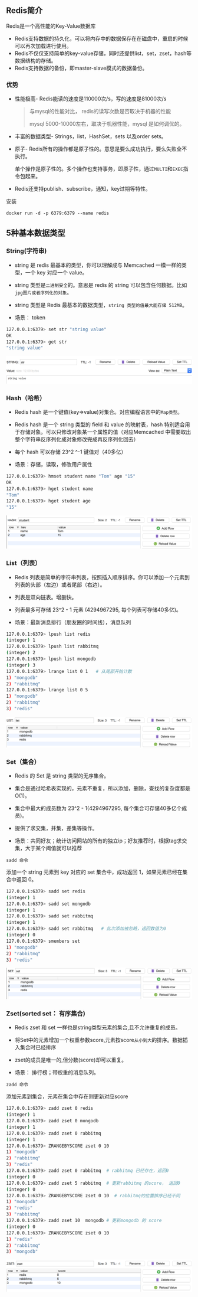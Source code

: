 ## Redis简介

Redis是一个高性能的Key-Value数据库

- Redis支持数据的持久化，可以将内存中的数据保存在在磁盘中，重启的时候可以再次加载进行使用。
- Redis不仅仅支持简单的key-value存储，同时还提供list，set，zset，hash等数据结构的存储。
- Redis支持数据的备份，即master-slave模式的数据备份。

### 优势

- 性能极高- Redis能读的速度是110000次/s，写的速度是81000次/s

  > 与mysql的性能对比， redis的读写次数是否取决于机器的性能
  >
  > mysql 5000-10000左右，取决于机器性能，mysql 是如何调优的。

- 丰富的数据类型- Strings，list，HashSet，sets 以及order sets。

- 原子- Redis所有的操作都是原子性的。意思是要么成功执行，要么失败全不执行。

  单个操作是原子性的。多个操作也支持事务，即原子性，通过`MULTI`和`EXEC`指令包起来。

- Redis还支持publish、subscribe，通知，key过期等特性。



安装

```
docker run -d -p 6379:6379 --name redis
```



## 5种基本数据类型

### String(字符串)

- string 是 redis 最基本的类型，你可以理解成与 Memcached 一模一样的类型，一个 key 对应一个 value。

- string 类型是`二进制安全`的。意思是 redis 的 string 可以包含任何数据。比如`jpg图片或者序列化的对象`。

- string 类型是 Redis 最基本的数据类型，`string 类型的值最大能存储 512MB`。

- 场景： token

```sh
127.0.0.1:6379> set str "string value"
OK
127.0.0.1:6379> get str
"string value"
```

![image-20200103152634625](./image-20200103152634625.png)

### Hash（哈希）

- Redis hash 是一个键值(key=>value)对集合。对应编程语言中的`Map类型`。

- Redis hash 是一个 string 类型的 field 和 value 的映射表，hash 特别适合用于存储对象。可以只修改对象某一个属性的值（对应Memcached 中需要取出整个字符串反序列化成对象修改完成再反序列化回去）
- 每个 hash 可以存储 23^2 ^-1 键值对（40多亿）

- 场景：存储，读取，修改用户属性

```sh
127.0.0.1:6379> hmset student name "Tom" age "15"
OK
127.0.0.1:6379> hget student name
"Tom"
127.0.0.1:6379> hget student age
"15"
```

![image-20200103153126819](./image-20200103153126819.png)



### List（列表）

- Redis 列表是简单的字符串列表，按照插入顺序排序。你可以添加一个元素到列表的头部（左边）或者尾部（右边）。

- 列表是双向链表。增删快。

- 列表最多可存储 23^2 - 1 元素 (4294967295, 每个列表可存储40多亿)。
- 场景：最新消息排行（朋友圈的时间线），消息队列

```sh
127.0.0.1:6379> lpush list redis
(integer) 1
127.0.0.1:6379> lpush list rabbitmq
(integer) 2
127.0.0.1:6379> lpush list mongodb
(integer) 3
127.0.0.1:6379> lrange list 0 1   # 从尾部开始计数
1) "mongodb"
2) "rabbitmq"
127.0.0.1:6379> lrange list 0 5
1) "mongodb"
2) "rabbitmq"
3) "redis"
```



![image-20200103153510244](./image-20200103153510244.png)



### Set（集合）

- Redis 的 Set 是 string 类型的无序集合。

- 集合是通过哈希表实现的，元素不重复，所以添加，删除，查找的复杂度都是 O(1)。

- 集合中最大的成员数为 23^2 - 1(4294967295, 每个集合可存储40多亿个成员)。
- 提供了求交集，并集，差集等操作。
- 场景：共同好友；统计访问网站的所有的独立ip；好友推荐时，根据tag求交集，大于某个阈值就可以推荐

`sadd 命令`

添加一个 string 元素到 key 对应的 set 集合中，成功返回 1，如果元素已经在集合中返回 0。

```sh
127.0.0.1:6379> sadd set redis
(integer) 1
127.0.0.1:6379> sadd set mongodb
(integer) 1
127.0.0.1:6379> sadd set rabbitmq
(integer) 1
127.0.0.1:6379> sadd set rabbitmq   # 此次添加被忽略，返回数值为0
(integer) 0
127.0.0.1:6379> smembers set
1) "mongodb"
2) "rabbitmq"
3) "redis"
```

![image-20200103154122993](./image-20200103154122993.png)

### Zset(sorted set： 有序集合)

- Redis zset 和 set 一样也是string类型元素的集合,且不允许重复的成员。

- 将Set中的元素增加一个权重参数score,元素按score`从小到大`的排序。数据插入集合时已经排序

- zset的成员是唯一的,但分数(score)却可以重复。
- 场景： 排行榜；带权重的消息队列。

`zadd 命令`

添加元素到集合，元素在集合中存在则更新对应score

```sh
127.0.0.1:6379> zadd zset 0 redis
(integer) 1
127.0.0.1:6379> zadd zset 0 mongodb
(integer) 1
127.0.0.1:6379> zadd zset 0 rabbitmq
(integer) 1
127.0.0.1:6379> ZRANGEBYSCORE zset 0 10
1) "mongodb"
2) "rabbitmq"
3) "redis"
127.0.0.1:6379> zadd zset 0 rabbitmq  # rabbitmq 已经存在，返回0
(integer) 0
127.0.0.1:6379> zadd zset 5 rabbitmq  # 更新rabbitmq 的score， 返回0
(integer) 0
127.0.0.1:6379> ZRANGEBYSCORE zset 0 10  # rabbitmq的位置排序已经不同
1) "mongodb"
2) "redis"
3) "rabbitmq"
127.0.0.1:6379> zadd zset 10  mongodb # 更新mongodb 的 score
(integer) 0
127.0.0.1:6379> ZRANGEBYSCORE zset 0 10
1) "redis"
2) "rabbitmq"
3) "mongodb"
```

![](./image-20200103160314342.png)
